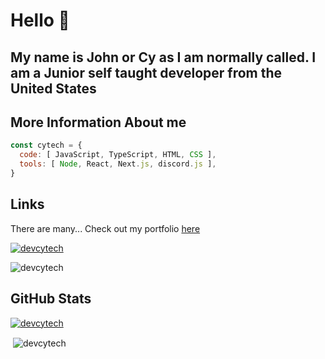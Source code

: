 # Hello 👋

## My name is John or Cy as I am normally called. I am a Junior self taught developer from the United States

## More Information About me

```js
const cytech = {
  code: [ JavaScript, TypeScript, HTML, CSS ],
  tools: [ Node, React, Next.js, discord.js ],
}
```

## Links
There are many...
Check out my portfolio [here](https://devcytech.com) 

<p align="left"> <a href="https://twitter.com/devcytech" target="blank"><img src="https://img.shields.io/twitter/follow/devcytech?logo=twitter&style=for-the-badge" alt="devcytech" /></a> </p>
<p align="left"> <img src="https://komarev.com/ghpvc/?username=devcytech&label=Profile%20views&color=0e75b6&style=flat" alt="devcytech" /> </p>

## GitHub Stats
<p align="left"> <a href="https://github.com/ryo-ma/github-profile-trophy"><img src="https://github-profile-trophy.vercel.app/?username=devcytech" alt="devcytech" /></a> </p>
<p>&nbsp;<img align="center" src="https://github-readme-stats.vercel.app/api?username=devcytech&show_icons=true&locale=en" alt="devcytech" /></p>

<!-- <p align="left"> <img src="https://komarev.com/ghpvc/?username=devcytech&label=Profile%20views&color=0e75b6&style=flat" alt="devcytech" /> </p>-->

<!-- <p align="left"> <a href="https://github.com/ryo-ma/github-profile-trophy"><img src="https://github-profile-trophy.vercel.app/?username=devcytech" alt="devcytech" /></a> </p>-->

<!-- <p align="left"> <a href="https://twitter.com/devcytech" target="blank"><img src="https://img.shields.io/twitter/follow/devcytech?logo=twitter&style=for-the-badge" alt="devcytech" /></a> </p>-->

<!-- - 🔭 I’m currently working on [Disconnect](https://disconnectbot.com)-->

<!-- - 🌱 I’m currently learning **TypeScript, Bootstrap, and Express**-->

<!-- - 👯 I’m looking to collaborate on Websites and or Bots at the moment-->

<!-- - 👨‍💻 All of my projects are available at [https://devcytech.com (work in progress)](https://devcytech.com (work in progress))-->

<!-- - 💬 Ask me about **React, Javascript, and Discord.js**-->

<!-- - 📫 How to reach me **cytechsim@gmail.com**-->

<!-- - ⚡ Fun fact **I am for Hire!!**-->

<!-- <h3 align="left">Connect with me:</h3>-->
<!-- <p align="left">-->
<!-- <a href="https://dev.to/devcytech" target="blank"><img align="center" src="https://cdn.jsdelivr.net/npm/simple-icons@3.0.1/icons/dev-dot-to.svg" alt="devcytech" height="30" width="40" /></a>-->
<!-- <a href="https://twitter.com/devcytech" target="blank"><img align="center" src="https://cdn.jsdelivr.net/npm/simple-icons@3.0.1/icons/twitter.svg" alt="devcytech" height="30" width="40" /></a>
</p>-->

<!-- <h3 align="left">Languages and Tools:</h3>
<p align="left"> <a href="https://canvasjs.com" target="_blank"> <img src="https://raw.githubusercontent.com/Hardik0307/Hardik0307/master/assets/canvasjs-charts.svg" alt="canvasjs" width="40" height="40"/> </a> <a href="https://www.chartjs.org" target="_blank"> <img src="https://www.chartjs.org/media/logo-title.svg" alt="chartjs" width="40" height="40"/> </a> <a href="https://www.w3schools.com/css/" target="_blank"> <img src="https://raw.githubusercontent.com/devicons/devicon/master/icons/css3/css3-original-wordmark.svg" alt="css3" width="40" height="40"/> </a> <a href="https://www.docker.com/" target="_blank"> <img src="https://raw.githubusercontent.com/devicons/devicon/master/icons/docker/docker-original-wordmark.svg" alt="docker" width="40" height="40"/> </a> <a href="https://www.electronjs.org" target="_blank"> <img src="https://raw.githubusercontent.com/devicons/devicon/master/icons/electron/electron-original.svg" alt="electron" width="40" height="40"/> </a> <a href="https://expressjs.com" target="_blank"> <img src="https://raw.githubusercontent.com/devicons/devicon/master/icons/express/express-original-wordmark.svg" alt="express" width="40" height="40"/> </a> <a href="https://cloud.google.com" target="_blank"> <img src="https://www.vectorlogo.zone/logos/google_cloud/google_cloud-icon.svg" alt="gcp" width="40" height="40"/> </a> <a href="https://git-scm.com/" target="_blank"> <img src="https://www.vectorlogo.zone/logos/git-scm/git-scm-icon.svg" alt="git" width="40" height="40"/> </a> <a href="https://www.w3.org/html/" target="_blank"> <img src="https://raw.githubusercontent.com/devicons/devicon/master/icons/html5/html5-original-wordmark.svg" alt="html5" width="40" height="40"/> </a> <a href="https://www.adobe.com/in/products/illustrator.html" target="_blank"> <img src="https://www.vectorlogo.zone/logos/adobe_illustrator/adobe_illustrator-icon.svg" alt="illustrator" width="40" height="40"/> </a> <a href="https://developer.mozilla.org/en-US/docs/Web/JavaScript" target="_blank"> <img src="https://raw.githubusercontent.com/devicons/devicon/master/icons/javascript/javascript-original.svg" alt="javascript" width="40" height="40"/> </a> <a href="https://www.mongodb.com/" target="_blank"> <img src="https://raw.githubusercontent.com/devicons/devicon/master/icons/mongodb/mongodb-original-wordmark.svg" alt="mongodb" width="40" height="40"/> </a> <a href="https://nodejs.org" target="_blank"> <img src="https://raw.githubusercontent.com/devicons/devicon/master/icons/nodejs/nodejs-original-wordmark.svg" alt="nodejs" width="40" height="40"/> </a> <a href="https://www.photoshop.com/en" target="_blank"> <img src="https://raw.githubusercontent.com/devicons/devicon/master/icons/photoshop/photoshop-line.svg" alt="photoshop" width="40" height="40"/> </a> <a href="https://postman.com" target="_blank"> <img src="https://www.vectorlogo.zone/logos/getpostman/getpostman-icon.svg" alt="postman" width="40" height="40"/> </a> <a href="https://reactjs.org/" target="_blank"> <img src="https://raw.githubusercontent.com/devicons/devicon/master/icons/react/react-original-wordmark.svg" alt="react" width="40" height="40"/> </a> <a href="https://reactnative.dev/" target="_blank"> <img src="https://reactnative.dev/img/header_logo.svg" alt="reactnative" width="40" height="40"/> </a> <a href="https://www.typescriptlang.org/" target="_blank"> <img src="https://raw.githubusercontent.com/devicons/devicon/master/icons/typescript/typescript-original.svg" alt="typescript" width="40" height="40"/> </a> <a href="https://www.adobe.com/products/xd.html" target="_blank"> <img src="https://cdn.worldvectorlogo.com/logos/adobe-xd.svg" alt="xd" width="40" height="40"/> </a> </p>-->

<!-- <p>&nbsp;<img align="center" src="https://github-readme-stats.vercel.app/api?username=devcytech&show_icons=true&locale=en" alt="devcytech" /></p>-->
